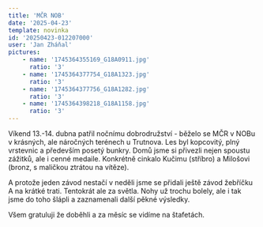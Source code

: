```yaml
---
title: 'MČR NOB'
date: '2025-04-23'
template: novinka
id: '20250423-012207000'
user: 'Jan Zháňal'
pictures:
    - name: '1745364355169_G18A0911.jpg'
      ratio: '3'
    - name: '1745364377754_G18A1323.jpg'
      ratio: '3'
    - name: '1745364377756_G18A1282.jpg'
      ratio: '3'
    - name: '1745364398218_G18A1158.jpg'
      ratio: '3'
---
```

Víkend 13.-14. dubna patřil nočnímu dobrodružství - běželo se MČR v NOBu v krásných, ale náročných terénech u Trutnova. Les byl kopcovitý, plný vrstevnic a především posetý bunkry. Domů jsme si přivezli nejen spoustu zážitků, ale i cenné medaile. Konkrétně cinkalo Kučimu (stříbro) a Milošovi (bronz, s maličkou ztrátou na vítěze).

A protože jeden závod nestačí v neděli jsme se přidali ještě závod žebříčku A na krátké trati. Tentokrát ale za světla. Nohy už trochu bolely, ale i tak jsme do toho šlápli a zaznamenali další pěkné výsledky.

Všem gratuluji že doběhli a za měsíc se vidíme na štafetách.
